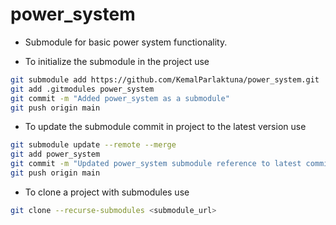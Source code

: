 # power_system
- Submodule for basic power system functionality.

- To initialize the submodule in the project use

``` sh
git submodule add https://github.com/KemalParlaktuna/power_system.git
git add .gitmodules power_system
git commit -m "Added power_system as a submodule"
git push origin main
```

- To update the submodule commit in project to the latest version use 

```sh  
git submodule update --remote --merge
git add power_system
git commit -m "Updated power_system submodule reference to latest commit"
git push origin main
```

- To clone a project with submodules use

```sh
git clone --recurse-submodules <submodule_url>
```
